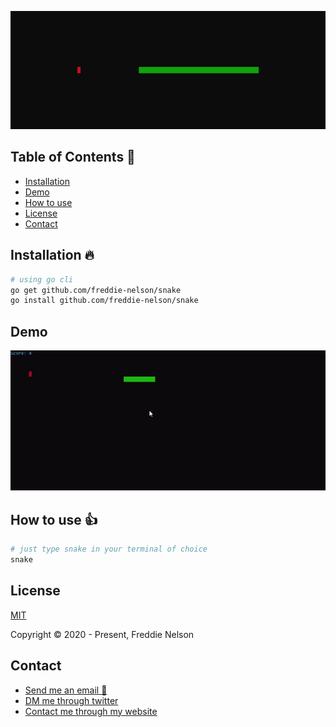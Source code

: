 ![snake](https://raw.githubusercontent.com/freddie-nelson/snake/main/logo.jpg)

## Table of Contents 📰

- [Installation](#installation)
- [Demo](#Demo)
- [How to use](#getting-started)
- [License](#license)
- [Contact](#contact)

## Installation 🔥

```bash
# using go cli
go get github.com/freddie-nelson/snake
go install github.com/freddie-nelson/snake
```

## Demo

![snake](https://raw.githubusercontent.com/freddie-nelson/snake/main/demo.gif)

## How to use 👍

```bash
# just type snake in your terminal of choice
snake
```

## License

[MIT](https://opensource.org/licenses/MIT)

Copyright © 2020 - Present, Freddie Nelson

## Contact

- [Send me an email 📧](mailto:freddie0208@hotmail.com)
- [DM me through twitter](https://twitter.com/freddie_dev)
- [Contact me through my website](https://freddienelson.co.uk)

